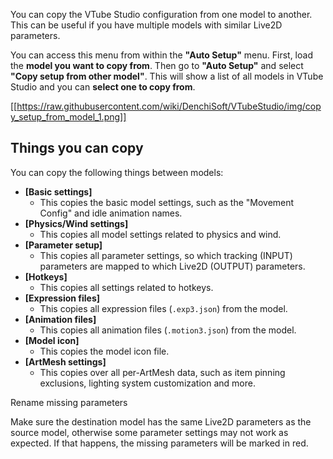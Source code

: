 You can copy the VTube Studio configuration from one model to another. This can be useful if you have multiple models with similar Live2D parameters.

You can access this menu from within the **"Auto Setup"** menu. First, load the **model you want to copy from**. Then go to **"Auto Setup"** and select **"Copy setup from other model"**. This will show a list of all models in VTube Studio and you can **select one to copy from**.

[[https://raw.githubusercontent.com/wiki/DenchiSoft/VTubeStudio/img/copy_setup_from_model_1.png]]

## Things you can copy

You can copy the following things between models:

* **[Basic settings]**
  * This copies the basic model settings, such as the "Movement Config" and idle animation names.
* **[Physics/Wind settings]**
  * This copies all model settings related to physics and wind.
* **[Parameter setup]**
  * This copies all parameter settings, so which tracking (INPUT) parameters are mapped to which Live2D (OUTPUT) parameters.
* **[Hotkeys]**
  * This copies all settings related to hotkeys.
* **[Expression files]**
  * This copies all expression files (`.exp3.json`) from the model.
* **[Animation files]**
  * This copies all animation files (`.motion3.json`) from the model.
* **[Model icon]**
  * This copies the model icon file.
* **[ArtMesh settings]**
  * This copies over all per-ArtMesh data, such as item pinning exclusions, lighting system customization and more.


Rename missing parameters




 Make sure the destination model has the same Live2D parameters as the source model, otherwise some parameter settings may not work as expected. If that happens, the missing parameters will be marked in red.